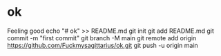 # ok
Feeling good 
echo "# ok" >> README.md
git init
git add README.md
git commit -m "first commit"
git branch -M main
git remote add origin https://github.com/Fuckmysagittarius/ok.git
git push -u origin main

